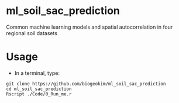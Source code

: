 # ml_soil_sac_prediction
Common machine learning models and spatial autocorrelation in four regional soil datasets

# Usage
- In a terminal, type:
```{}
git clone https://github.com/biogeokim/ml_soil_sac_prediction
cd ml_soil_sac_prediction
Rscript ./Code/0_Run_me.r
```
